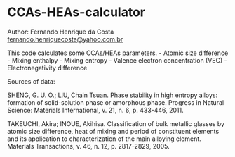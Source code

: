 # CCAs-HEAs-calculator
Author: Fernando Henrique da Costa 
fernando.henriquecosta@yahoo.com.br

This code calculates some CCAs/HEAs parameters.
    - Atomic size difference
    - Mixing enthalpy
    - Mixing entropy
    - Valence electron concentration (VEC)
    - Electronegativity difference



Sources of data:

SHENG, G. U. O.; LIU, Chain Tsuan. Phase stability in high entropy alloys: formation of solid-solution phase or amorphous phase. Progress in Natural Science: Materials International, v. 21, n. 6, p. 433-446, 2011.

TAKEUCHI, Akira; INOUE, Akihisa. Classification of bulk metallic glasses by atomic size difference, heat of mixing and period of constituent elements and its application to characterization of the main alloying element. Materials Transactions, v. 46, n. 12, p. 2817-2829, 2005.
